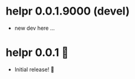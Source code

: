 # helpr 0.0.1.9000 (devel)

* new dev here ...


# helpr 0.0.1 :tada:

* Initial release! :partying_face:
